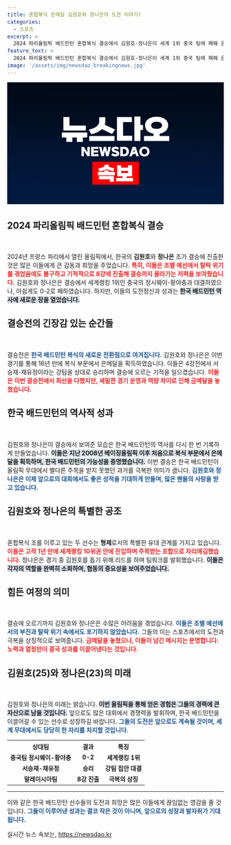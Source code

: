 ```yaml
---
title: 혼합복식 은메달 김원호와 정나은의 도전 이야기!
categories:
  - 스포츠
excerpt: >
  2024 파리올림픽 배드민턴 혼합복식 결승에서 김원호-정나은이 세계 1위 중국 팀에 패해 은메달을 차지했습니다. 16년 만의 성과로 한국 배드민턴의 희망을 선사한 이들의 도전기가 팬들을 열광케 하고 있습니다!
feature_text: >
  2024 파리올림픽 배드민턴 혼합복식 결승에서 김원호-정나은이 세계 1위 중국 팀에 패해 은메달을 차지했습니다. 16년 만의 성과로 한국 배드민턴의 희망을 선사한 이들의 도전기가 팬들을 열광케 하고 있습니다!
image: '/assets/img/newsdao_breakingnews.jpg'
---
```


<p><img src="/assets/img/newsdao_breakingnews.jpg" alt="cryptoinkorea 속보" /></p>

<h2 data-ke-size="size26">2024 파리올림픽 배드민턴 혼합복식 결승</h2>

<p data-ke-size="size16">&nbsp;</p>

<p>2024년 프랑스 파리에서 열린 올림픽에서, 한국의 <b>김원호</b>와 <b>정나은</b> 조가 결승에 진출한 것은 많은 이들에게 큰 감동과 희망을 주었습니다. <b><span style="color: #ee2323;">특히, 이들은 조별 예선에서 탈락 위기를 겪었음에도 불구하고 기적적으로 8강에 진출해 결승까지 올라가는 저력을 보여줬습니다.</span></b> 김원호와 정나은은 결승에서 세계랭킹 1위인 중국의 정시웨이-황야충과 대결하였으나, 아쉽게도 0-2로 패하였습니다. 하지만, 이들의 도전정신과 성과는 <b><span style="background-color: #21538527;">한국 배드민턴 역사에 새로운 장을 열었습니다.</span></b></p>

<h2 data-ke-size="size26">결승전의 긴장감 있는 순간들</h2>

<p data-ke-size="size16">&nbsp;</p>

<p>결승전은 <b><span style="color: #1a5490;">한국 배드민턴 복식의 새로운 전환점으로 여겨집니다.</span></b> 김원호와 정나은은 이번 경기를 통해 16년 만에 복식 부문에서 은메달을 획득하였습니다. 이들은 4강전에서 서승재-채유정이라는 강팀을 상대로 승리하며 결승에 오르는 기적을 일으켰습니다. <b><span style="color: #ee2323;">이들은 이번 결승전에서 최선을 다했지만, 세밀한 경기 운영과 역량 차이로 인해 금메달을 놓쳤습니다.</span></b></p>

<h2 data-ke-size="size26">한국 배드민턴의 역사적 성과</h2>

<p data-ke-size="size16">&nbsp;</p>

<p>김원호와 정나은이 결승에서 보여준 모습은 한국 배드민턴의 역사를 다시 한 번 기록하게 만들었습니다. <b><span style="background-color: #21538527;">이들은 지난 2008년 베이징올림픽 이후 처음으로 복식 부문에서 은메달을 획득하며, 한국 배드민턴의 가능성을 증명했습니다.</span></b> 이번 결승은 한국 배드민턴이 올림픽 무대에서 별다른 주목을 받지 못했던 과거를 극복한 의미가 큽니다. <b><span style="color: #1a5490;">김원호와 정나은은 이제 앞으로의 대회에서도 좋은 성적을 기대하게 만들며, 많은 팬들의 사랑을 받고 있습니다.</span></b></p>

<h2 data-ke-size="size26">김원호와 정나은의 특별한 공조</h2>

<p data-ke-size="size16">&nbsp;</p>

<p>혼합복식 조를 이루고 있는 두 선수는 <b>형제</b>로서의 특별한 유대 관계를 가지고 있습니다. <b><span style="color: #ee2323;">이들은 고작 1년 만에 세계랭킹 10위권 안에 진입하며 주목받는 조합으로 자리매김했습니다.</span></b> 정나은은 경기 중 김원호를 돕기 위해 리드를 하며 팀워크를 발휘했습니다. <b><span style="background-color: #21538527;">이들은 각자의 역할을 완벽히 소화하며, 협동의 중요성을 보여주었습니다.</span></b></p>

<h2 data-ke-size="size26">힘든 여정의 의미</h2>

<p data-ke-size="size16">&nbsp;</p>

<p>결승에 오르기까지 김원호와 정나은은 수많은 어려움을 겪었습니다. <b><span style="color: #1a5490;">이들은 조별 예선에서의 부진과 탈락 위기 속에서도 포기하지 않았습니다.</span></b> 그들의 이는 스포츠에서의 도전과 극복을 상징적으로 보여줍니다. <b><span style="color: #ee2323;">금메달을 놓쳤으나, 이들이 남긴 메시지는 분명합니다: 노력과 열정만이 결국 성과를 이끌어낸다는 것입니다.</span></b></p>

<h2 data-ke-size="size26">김원호(25)와 정나은(23)의 미래</h2>

<p data-ke-size="size16">&nbsp;</p>

<p>김원호와 정나은의 미래는 밝습니다. <b><span style="background-color: #21538527;">이번 올림픽을 통해 얻은 경험은 그들의 경력에 큰 자산으로 남을 것입니다.</span></b> 앞으로도 많은 대회에서 경쟁력을 발휘하며, 한국 배드민턴을 이끌어갈 수 있는 선수로 성장하길 바랍니다. <b><span style="color: #1a5490;">그들의 도전은 앞으로도 계속될 것이며, 세계 무대에서도 당당히 한 자리를 차지할 것입니다.</span></b></p>

<table>
    <tr>
        <th>상대팀</th>
        <th>결과</th>
        <th>특징</th>
    </tr>
    <tr>
        <td style="text-align: center;"><b>중국팀 정시웨이-황야충</b></td>
        <td style="text-align: center;"><b>0-2</b></td>
        <td style="text-align: center;"><b>세계랭킹 1위</b></td>
    </tr>
    <tr>
        <td style="text-align: center;"><b>서승재-채유정</b></td>
        <td style="text-align: center;"><b>승리</b></td>
        <td style="text-align: center;"><b>강팀 집안 대결</b></td>
    </tr>
    <tr>
        <td style="text-align: center;"><b>말레이시아팀</b></td>
        <td style="text-align: center;"><b>8강 진출</b></td>
        <td style="text-align: center;"><b>극복의 상징</b></td>
    </tr>
</table>

<hr />

<p>이와 같은 한국 배드민턴 선수들의 도전과 희망은 많은 이들에게 끊임없는 영감을 줄 것입니다. <b><span style="color: #1a5490;">그들이 이루어낸 성과는 결코 작은 것이 아니며, 앞으로의 성장과 발자취가 기대됩니다.</span></b></p>
실시간 뉴스 속보는, <a href="https://newsdao.kr" rel="dofollow">https://newsdao.kr</a>


